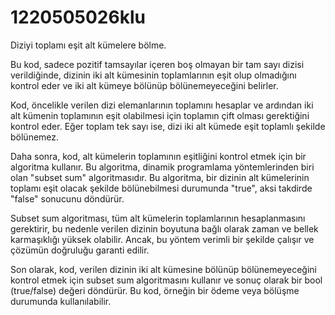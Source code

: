 # 1220505026klu
Diziyi toplamı eşit alt kümelere bölme.

Bu kod, sadece pozitif tamsayılar içeren boş olmayan bir tam sayı dizisi verildiğinde, dizinin iki alt kümesinin toplamlarının eşit olup olmadığını kontrol eder ve iki alt kümeye bölünüp bölünemeyeceğini belirler.

Kod, öncelikle verilen dizi elemanlarının toplamını hesaplar ve ardından iki alt kümenin toplamının eşit olabilmesi için toplamın çift olması gerektiğini kontrol eder. Eğer toplam tek sayı ise, dizi iki alt kümede eşit toplamlı şekilde bölünemez.

Daha sonra, kod, alt kümelerin toplamının eşitliğini kontrol etmek için bir algoritma kullanır. Bu algoritma, dinamik programlama yöntemlerinden biri olan "subset sum" algoritmasıdır. Bu algoritma, bir dizinin alt kümelerinin toplamı eşit olacak şekilde bölünebilmesi durumunda "true", aksi takdirde "false" sonucunu döndürür.

Subset sum algoritması, tüm alt kümelerin toplamlarının hesaplanmasını gerektirir, bu nedenle verilen dizinin boyutuna bağlı olarak zaman ve bellek karmaşıklığı yüksek olabilir. Ancak, bu yöntem verimli bir şekilde çalışır ve çözümün doğruluğu garanti edilir.

Son olarak, kod, verilen dizinin iki alt kümesine bölünüp bölünemeyeceğini kontrol etmek için subset sum algoritmasını kullanır ve sonuç olarak bir bool (true/false) değeri döndürür. Bu kod, örneğin bir ödeme veya bölüşme durumunda kullanılabilir.

